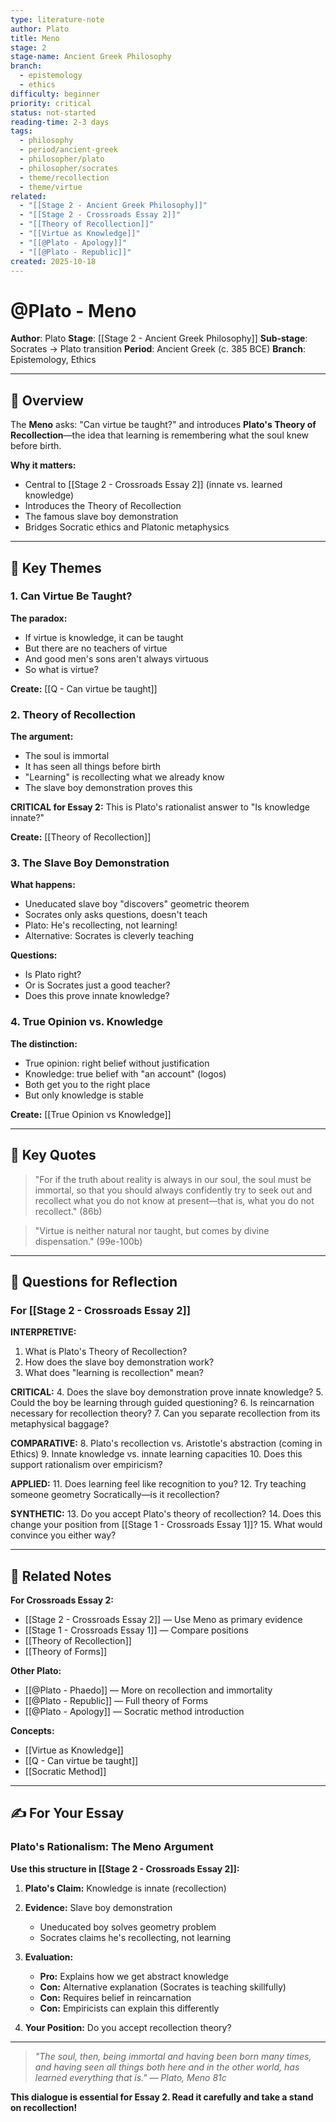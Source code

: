 ```yaml
---
type: literature-note
author: Plato
title: Meno
stage: 2
stage-name: Ancient Greek Philosophy
branch:
  - epistemology
  - ethics
difficulty: beginner
priority: critical
status: not-started
reading-time: 2-3 days
tags:
  - philosophy
  - period/ancient-greek
  - philosopher/plato
  - philosopher/socrates
  - theme/recollection
  - theme/virtue
related:
  - "[[Stage 2 - Ancient Greek Philosophy]]"
  - "[[Stage 2 - Crossroads Essay 2]]"
  - "[[Theory of Recollection]]"
  - "[[Virtue as Knowledge]]"
  - "[[@Plato - Apology]]"
  - "[[@Plato - Republic]]"
created: 2025-10-18
---
```


# @Plato - Meno

**Author**: Plato
**Stage**: [[Stage 2 - Ancient Greek Philosophy]]
**Sub-stage**: Socrates → Plato transition
**Period**: Ancient Greek (c. 385 BCE)
**Branch**: Epistemology, Ethics

---

## 📖 Overview

The **Meno** asks: "Can virtue be taught?" and introduces **Plato's Theory of Recollection**—the idea that learning is remembering what the soul knew before birth.

**Why it matters:**
- Central to [[Stage 2 - Crossroads Essay 2]] (innate vs. learned knowledge)
- Introduces the Theory of Recollection
- The famous slave boy demonstration
- Bridges Socratic ethics and Platonic metaphysics

---

## 🎯 Key Themes

### 1. Can Virtue Be Taught?
**The paradox:**
- If virtue is knowledge, it can be taught
- But there are no teachers of virtue
- And good men's sons aren't always virtuous
- So what is virtue?

**Create:** [[Q - Can virtue be taught]]

### 2. Theory of Recollection
**The argument:**
- The soul is immortal
- It has seen all things before birth
- "Learning" is recollecting what we already know
- The slave boy demonstration proves this

**CRITICAL for Essay 2:** This is Plato's rationalist answer to "Is knowledge innate?"

**Create:** [[Theory of Recollection]]

### 3. The Slave Boy Demonstration
**What happens:**
- Uneducated slave boy "discovers" geometric theorem
- Socrates only asks questions, doesn't teach
- Plato: He's recollecting, not learning!
- Alternative: Socrates is cleverly teaching

**Questions:**
- Is Plato right?
- Or is Socrates just a good teacher?
- Does this prove innate knowledge?

### 4. True Opinion vs. Knowledge
**The distinction:**
- True opinion: right belief without justification
- Knowledge: true belief with "an account" (logos)
- Both get you to the right place
- But only knowledge is stable

**Create:** [[True Opinion vs Knowledge]]

---

## 🔑 Key Quotes

> "For if the truth about reality is always in our soul, the soul must be immortal, so that you should always confidently try to seek out and recollect what you do not know at present—that is, what you do not recollect." (86b)

> "Virtue is neither natural nor taught, but comes by divine dispensation." (99e-100b)

---

## 💭 Questions for Reflection

### For [[Stage 2 - Crossroads Essay 2]]

**INTERPRETIVE:**
1. What is Plato's Theory of Recollection?
2. How does the slave boy demonstration work?
3. What does "learning is recollection" mean?

**CRITICAL:**
4. Does the slave boy demonstration prove innate knowledge?
5. Could the boy be learning through guided questioning?
6. Is reincarnation necessary for recollection theory?
7. Can you separate recollection from its metaphysical baggage?

**COMPARATIVE:**
8. Plato's recollection vs. Aristotle's abstraction (coming in Ethics)
9. Innate knowledge vs. innate learning capacities
10. Does this support rationalism over empiricism?

**APPLIED:**
11. Does learning feel like recognition to you?
12. Try teaching someone geometry Socratically—is it recollection?

**SYNTHETIC:**
13. Do you accept Plato's theory of recollection?
14. Does this change your position from [[Stage 1 - Crossroads Essay 1]]?
15. What would convince you either way?

---

## 🔗 Related Notes

**For Crossroads Essay 2:**
- [[Stage 2 - Crossroads Essay 2]] — Use Meno as primary evidence
- [[Stage 1 - Crossroads Essay 1]] — Compare positions
- [[Theory of Recollection]]
- [[Theory of Forms]]

**Other Plato:**
- [[@Plato - Phaedo]] — More on recollection and immortality
- [[@Plato - Republic]] — Full theory of Forms
- [[@Plato - Apology]] — Socratic method introduction

**Concepts:**
- [[Virtue as Knowledge]]
- [[Q - Can virtue be taught]]
- [[Socratic Method]]

---

## ✍️ For Your Essay

### Plato's Rationalism: The Meno Argument

**Use this structure in [[Stage 2 - Crossroads Essay 2]]:**

1. **Plato's Claim:** Knowledge is innate (recollection)

2. **Evidence:** Slave boy demonstration
   - Uneducated boy solves geometry problem
   - Socrates claims he's recollecting, not learning

3. **Evaluation:**
   - **Pro:** Explains how we get abstract knowledge
   - **Con:** Alternative explanation (Socrates is teaching skillfully)
   - **Con:** Requires belief in reincarnation
   - **Con:** Empiricists can explain this differently

4. **Your Position:** Do you accept recollection theory?

---

> *"The soul, then, being immortal and having been born many times, and having seen all things both here and in the other world, has learned everything that is." — Plato, Meno 81c*

**This dialogue is essential for Essay 2. Read it carefully and take a stand on recollection!**
